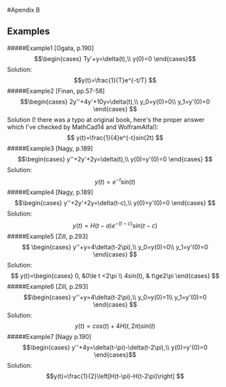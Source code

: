 #Apendix B
## Examples
#####Example1 [Ogata, p.190]
$$\begin{cases}
Ty'+y=\delta(t),\\
y(0)=0
\end{cases}$$
Solution:
$$y(t)=\frac{1}{T}e^{-t/T}
$$
#####Example2 [Finan, pp.57-58]
$$\begin{cases}
2y''+4y'+10y=\delta(t),\\
y_0=y(0)=0\\
y_1=y'(0)=0
\end{cases}
$$
Solution (! there was a typo at original book, here's the proper answer which I've checked by MathCad14 and WolframAlfa!):
$$
y(t)=\frac{1}{4}e^{-t}sin(2t)
$$
#####Example3 [Nagy, p.189]
$$\begin{cases}
y''+2y'+2y=\delta(t),\\
y(0)=y'(0)=0
\end{cases}
$$
Solution:
$$
y(t)=e^{-t}sin(t)
$$
#####Example4 [Nagy, p.189]
$$\begin{cases}
y''+2y'+2y=\delta(t-c),\\
y(0)=y'(0)=0
\end{cases}
$$
Solution:
$$
y(t)=H(t-a)e^{-(t-c)}sin(t-c)
$$
#####Example5 [Zill, p.293]
$$
\begin{cases}
y''+y=4\delta(t-2\pi),\\
y_0=y(0)=0\\
y_1=y'(0)=0
\end{cases}
$$
Solution:
$$
y(t)=\begin{cases}
0, &0\le t <2\pi \\
4sin(t), & t\ge2\pi
\end{cases}
$$
#####Example6 [Zill, p.293]
$$\begin{cases}
y''+y=4\delta(t-2\pi),\\
y_0=y(0)=1\\
y_1=y'(0)=0
\end{cases}
$$
Solution:
$$
y(t)=cos(t)+4H(t,2\pi)sin(t)
$$
#####Example7 [Nagy p.190]
$$\begin{cases}
y''+4y=\delta(t-\pi)-\delta(t-2\pi),\\
y(0)=y'(0)=0
\end{cases}$$
Solution:
$$y(t)=\frac{1}{2}\left[H(t-\pi)-H(t-2\pi)\right]
$$


